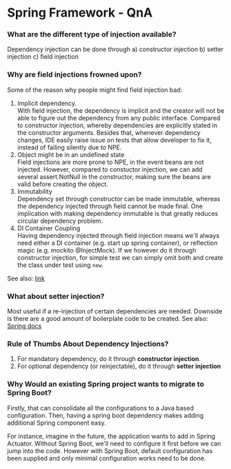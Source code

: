 # Spring Framework - QnA
### What are the different type of injection available?
Dependency injection can be done through a) constructor injection b) setter injection c) field injection

### Why are field injections frowned upon?
Some of the reason why people might find field injection bad:
1. Implicit dependency.  
    With field injection, the dependency is implicit and the creator will not be able to figure out the dependency from any public interface.
    Compared to constructor injection, whereby dependencies are explicitly stated in the constructor arguments.
    Besides that, whenever dependency changes, IDE easily raise issue on tests that allow developer to fix it, instead of failing silently due to NPE.
2. Object might be in an undefined state  
    Field injections are more prone to NPE, in the event beans are not injected. However, compared to constuctor injection, we can add several assert.NotNull in the constructor, making sure the beans are valid before creating the object.
3. Immutability  
     Dependency set through constructor can be made immutable, whereas the dependency injected through field cannot be made final. One implication with making dependency immutable is that greatly reduces circular dependency problem.
4. DI Container Coupling  
     Having dependency injected through field injection means we'll always need either a DI container (e.g. start up spring container), or reflection magic (e.g. mockito @InjectMock). If we however do it through constructor injection, for simple test we can simply omit both and create the class under test using `new`.

See also: [link](https://stackoverflow.com/a/39892204/9897617)

### What about setter injection?
Most useful if a re-injection of certain dependencies are needed. Downside is there are a good amount of boilerplate code to be created.
See also: [Spring docs](https://docs.spring.io/spring-framework/docs/5.0.14.RELEASE/spring-framework-reference/core.html#beans-setter-injection)

### Rule of Thumbs About Dependency Injections?
1. For mandatory dependency, do it through **constructor injection**.
2. For optional dependency (or reinjectable), do it through **setter injection**

### Why Would an existing Spring project wants to migrate to Spring Boot?
Firstly, that can consolidate all the configurations to a Java based configuration. Then, having a spring boot dependency makes adding additional Spring component easy.   

For instance, imagine in the future, the application wants to add in Spring Actuator. Without Spring Boot, we'll need to configure it first before we can jump into the code. However with Spring Boot, default configuration has been supplied and only minimal configuration works need to be done.
